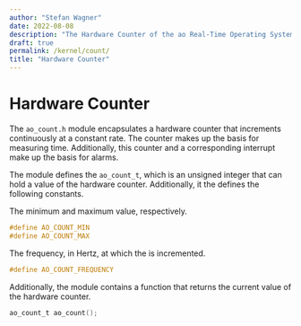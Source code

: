 ```yaml
---
author: "Stefan Wagner"
date: 2022-08-08
description: "The Hardware Counter of the ao Real-Time Operating System (RTOS)."
draft: true
permalink: /kernel/count/
title: "Hardware Counter"
---
```


# Hardware Counter

The `ao_count.h` module encapsulates a hardware counter that increments continuously at a constant rate. The counter makes up the basis for measuring time. Additionally, this counter and a corresponding interrupt make up the basis for alarms.

The module defines the `ao_count_t`, which is an unsigned integer that can hold a value of the hardware counter. Additionally, it the defines the following constants.

The minimum and maximum value, respectively.

```c
#define AO_COUNT_MIN
#define AO_COUNT_MAX
```

The frequency, in Hertz, at which the is incremented.

```c
#define AO_COUNT_FREQUENCY
```

Additionally, the module contains a function that returns the current value of the hardware counter.

```c
ao_count_t ao_count();
```
